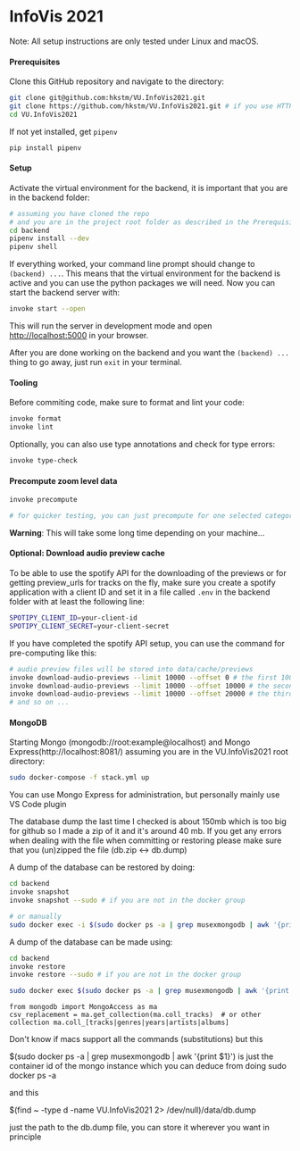 # InfoVis 2021

Note: All setup instructions are only tested under Linux and macOS.

#### Prerequisites

Clone this GitHub repository and navigate to the directory:
```bash
git clone git@github.com:hkstm/VU.InfoVis2021.git
git clone https://github.com/hkstm/VU.InfoVis2021.git # if you use HTTPS instead of SSH
cd VU.InfoVis2021
```

If not yet installed, get `pipenv` 
```bash
pip install pipenv
```

#### Setup

Activate the virtual environment for the backend, it is important that you are in the backend folder:
```bash
# assuming you have cloned the repo
# and you are in the project root folder as described in the Prerequisites
cd backend
pipenv install --dev
pipenv shell
```

If everything worked, your command line prompt should change to `(backend) ...`.
This means that the virtual environment for the backend is active and you can use the python packages we will need.
Now you can start the backend server with:
```bash
invoke start --open
```
This will run the server in development mode and open [http://localhost:5000](http://localhost:5000) in your browser.

After you are done working on the backend and you want the `(backend) ...` thing to go away, just run `exit` in your terminal.

#### Tooling

Before commiting code, make sure to format and lint your code:
```bash
invoke format
invoke lint
```
Optionally, you can also use type annotations and check for type errors:
```bash
invoke type-check
```
#### Precompute zoom level data

```bash
invoke precompute

# for quicker testing, you can just precompute for one selected categories
```

**Warning**: This will take some long time depending on your machine...


#### Optional: Download audio preview cache

To be able to use the spotify API for the downloading of the previews or for getting preview_urls for tracks on the fly, make sure you create a spotify application with a client ID and set it in a file called `.env` in the backend folder with at least the following line:
```bash
SPOTIPY_CLIENT_ID=your-client-id
SPOTIPY_CLIENT_SECRET=your-client-secret
```

If you have completed the spotify API setup, you can use the command for pre-computing like this:
```bash
# audio preview files will be stored into data/cache/previews
invoke download-audio-previews --limit 10000 --offset 0 # the first 10000
invoke download-audio-previews --limit 10000 --offset 10000 # the second 10000
invoke download-audio-previews --limit 10000 --offset 20000 # the third 10000
# and so on ...
```

#### MongoDB

Starting Mongo (mongodb://root:example@localhost) and Mongo Express(http://localhost:8081/) assuming you are in the VU.InfoVis2021 root directory:
```bash
sudo docker-compose -f stack.yml up
```
You can use Mongo Express for administration, but personally mainly use VS Code plugin

The database dump the last time I checked is about 150mb which is too big for github so I made a zip of it and it's around 40 mb. If you get any errors when dealing with the file when committing or restoring please make sure that you (un)zipped the file (db.zip <-> db.dump)

A dump of the database can be restored by doing:
```bash
cd backend
invoke snapshot
invoke snapshot --sudo # if you are not in the docker group

# or manually
sudo docker exec -i $(sudo docker ps -a | grep musexmongodb | awk '{print $1}') sh -c 'mongorestore --authenticationDatabase admin --username root --password example --archive' < $(find ~ -type d -name VU.InfoVis2021 2> /dev/null)/data/db.dump
```

A dump of the database can be made using:
```bash
cd backend
invoke restore
invoke restore --sudo # if you are not in the docker group

sudo docker exec $(sudo docker ps -a | grep musexmongodb | awk '{print $1}') sh -c 'mongodump --authenticationDatabase admin --username root --password example --archive' > $(find ~ -type d -name VU.InfoVis2021 2> /dev/null)/data/db.dump
```

```
from mongodb import MongoAccess as ma
csv_replacement = ma.get_collection(ma.coll_tracks)  # or other collection ma.coll_[tracks|genres|years|artists|albums]
```

Don't know if macs support all the commands (substitutions) but this

$(sudo docker ps -a | grep musexmongodb | awk '{print $1}') is just the container id of the mongo instance which you can deduce from doing sudo docker ps -a

and this

$(find ~ -type d -name VU.InfoVis2021 2> /dev/null)/data/db.dump

just the path to the db.dump file, you can store it wherever you want in principle
